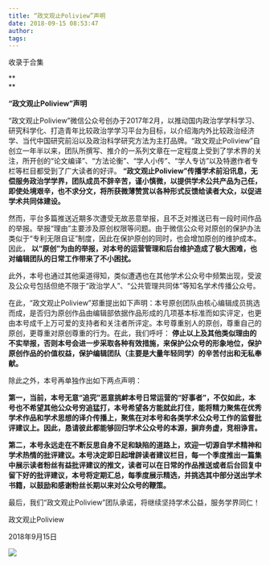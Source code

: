 ```yaml
---
title: “政文观止Poliview”声明
date: 2018-09-15 08:53:47
author: 
tags: 
---
```



收录于合集

**  
**

**“政文观止Poliview”声明**

“政文观止Poliview”微信公众号创办于2017年2月，以推动国内政治学学科学习、研究科学化、打造青年比较政治学学习平台为目标，以介绍海内外比较政治经济学、当代中国研究前沿以及政治科学研究方法为主打品牌。“政文观止Poliview”自创立一年半以来，团队所撰写、推介的一系列文章在一定程度上受到了学术界的关注，所开创的“论文编译”、“方法论衡”、“学人小传”、“学人专访”以及特邀作者专栏等栏目都受到了广大读者的好评。
**“政文观止Poliview”传播学术前沿讯息，无偿服务政治学学界，团队成员不辞辛苦，谨小慎微，以提供学术公共产品为己任，即使处境艰辛，也不求分文，将所获微薄赞赏以各种形式反馈给读者大众，以促进学术共同体建设。**

  

然而，平台多篇推送近期多次遭受无故恶意举报，且不乏对推送已有一段时间作品的举报。举报“理由”主要涉及原创权限等问题。由于微信公众号对原创的保护办法类似于“专利无限自证”制度，因此在保护原创的同时，也会增加原创的维护成本。因此，
**以“原创”为由的举报，对本号的运营管理和后台维护造成了极大困难，也对编辑团队的日常工作带来了不小困扰。**

  

此外，本号也通过其他渠道得知，类似遭遇也在其他学术公众号中频繁出现，受波及公众号包括但绝不限于“政治学人”、“公共管理共同体”等知名学术传播公众号。

  

在此，“政文观止Poliview”郑重提出如下声明：本号原创团队由核心编辑成员挑选而成，是否归为原创作品由编辑部依据作品形成的几项基本标准而如实评定，也更由本号成千上万可爱的支持者和关注者所评定。本号尊重别人的原创，尊重自己的原创，更尊重对原创尊重的行为。在此，我们呼吁：
**停止以上及其他类似理由的不实举报，否则本号会进一步采取各种有效措施，来保护公众号的形象地位，保护原创作品的价值权益，保护编辑团队（主要是大量年轻同学）的辛苦付出和无私奉献。**

  

除此之外，本号再单独作出如下两点声明：

  

**第一，当前，本号无意“追究”恶意挑衅本号日常运营的“好事者”，不仅如此，本号也不希望其他公众号穷追猛打，本号希望各方能就此打住，能将精力聚焦在优秀学术作品和学术思想的译介传播上，聚焦在对本号和各类学术公众号工作的监督批评建议上。因此，恳请彼此都能够回归学术公众号的本源，摒弃务虚，竞相诤言。**

  

**第二，本号永远走在不断反思自身不足和缺陷的道路上，欢迎一切源自学术精神和学术热情的批评建议。本号决定即日起增辟读者建议栏目，每一个季度推出一篇集中展示读者粉丝有益批评建议的推文，读者可以在日常的作品推送或者后台回复中留下好的批评建议，本号将定期汇总，每季度展示精选，并挑选其中部分送出学术书籍，以鼓励和感谢粉丝长期以来对公众号的鞭策。**

  

最后，我们“政文观止Poliview”团队承诺，将继续坚持学术公益，服务学界同仁！

政文观止Poliview

2018年9月15日

![](/images/521/2.jpeg)

  

